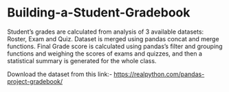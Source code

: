 # Building-a-Student-Gradebook
Student’s grades are calculated from analysis of 3 available datasets: Roster, Exam and Quiz. Dataset is merged using pandas concat and merge functions. Final Grade score is calculated using pandas’s filter and grouping functions and weighing the scores of exams and quizzes, and then a statistical summary is generated for the whole class.
 
 Download the dataset from this link:- https://realpython.com/pandas-project-gradebook/
